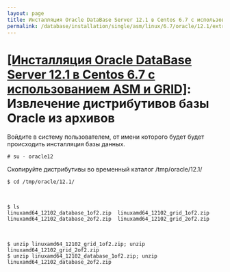 ```yaml
---
layout: page
title: Инсталляция Oracle DataBase Server 12.1 в Centos 6.7 с использованием ASM и GRID - Извлечение дистрибутивов базы Oracle из архивов
permalink: /database/installation/single/asm/linux/6.7/oracle/12.1/extract-oracle-distrib-from-archives/
---
```



# <a href="/database/installation/single/asm/linux/6.7/oracle/12.1/">[Инсталляция Oracle DataBase Server 12.1 в Centos 6.7 с использованием ASM и GRID]</a>:  Извлечение дистрибутивов базы Oracle из архивов




Войдите в систему пользователем, от имени которого будет будет происходить инсталляция базы данных.

	# su - oracle12


Скопируйте дистрибутивы во временный каталог /tmp/oracle/12.1/

	$ cd /tmp/oracle/12.1/

<br/>

	$ ls
	linuxamd64_12102_database_1of2.zip  linuxamd64_12102_grid_1of2.zip
	linuxamd64_12102_database_2of2.zip  linuxamd64_12102_grid_2of2.zip


<br/>

	$ unzip linuxamd64_12102_grid_1of2.zip; unzip linuxamd64_12102_grid_2of2.zip
	$ unzip linuxamd64_12102_database_1of2.zip; unzip linuxamd64_12102_database_2of2.zip
